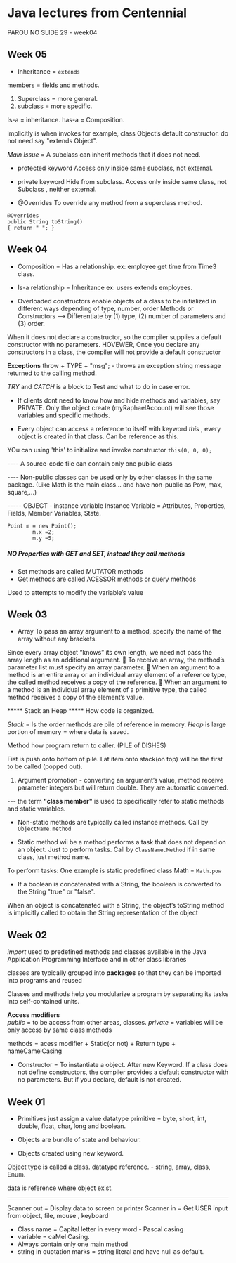 # Java lectures from Centennial 

PAROU NO SLIDE 29 - week04


## Week 05

* Inheritance = 
``` extends ```

members = fields and methods.

1) Superclass = more general.
2) subclass = more specific.

Is-a = inheritance.
has-a = Composition.

implicitly is when invokes for example, class Object’s default constructor.
do not need say "extends Object". 

_Main Issue_ = A subclass can inherit methods that it does not need.


* protected keyword
Access only inside same subclass, not external.


* private keyword
Hide from subclass.
Access only inside same class, not Subclass , neither external.


* @Overrides 
To override any method from a superclass method. 

```
@Overrides
public String toString() 
{ return " "; }
```








## Week 04





- Composition = Has a relationship. 
ex: employee get time from Time3 class.

- Is-a relationship = Inheritance
ex: users extends employees.


* Overloaded constructors enable objects of a class to be initialized in different ways depending of type, number, order
Methods or Constructors --> Differentiate by (1) type, (2) number of parameters and (3) order.


When it does not declare a constructor, so the compiler supplies a default constructor with no parameters. HOVEWER, Once you declare any constructors in a class, the compiler will not provide a default constructor



__Exceptions__
throw + TYPE + "msg"; - throws an exception string message returned to the calling method.

_TRY_ and _CATCH_ is a block to Test and what to do in case error.



* If clients dont need to know how and hide methods and variables, say PRIVATE. Only the object create (myRaphaelAccount) will see those variables and specific methods. 


* Every object can access a reference to itself with keyword
_this_ , every object is created in that class. Can be reference as this.

YOu can using 'this' to initialize and invoke constructor
``` this(0, 0, 0); ``` 



---- A source-code file can contain only one public class 

---- Non-public classes can be used only by other classes in
the same package. (Like Math is the main class... and have non-public as Pow, max, square,...)


----- OBJECT - instance variable 
Instance Variable = Attributes, Properties, Fields, Member Variables, State.

````
Point m = new Point();
        m.x =2;
        m.y =5;
````

##### NO Properties with GET and SET, instead they call methods

* Set methods are called MUTATOR methods
* Get methods are called ACESSOR methods or query methods

Used to attempts to modify the variable’s value 








## Week 03

- Array
To pass an array argument to a method, specify the name of the
array without any brackets.

Since every array object “knows” its own length, we need not
pass the array length as an additional argument.

To receive an array, the method’s parameter list must specify an array parameter.

When an argument to a method is an entire array or an individual array element of a reference type, the called method receives a copy of the reference.

When an argument to a method is an individual array element of a primitive type, the called method receives a copy of the
element’s value.



***** Stack an Heap *****
How code is organized.

_Stack_ = Is the order methods are pile of reference in memory.
_Heap_ is large portion of memory = where data is saved.


Method how program return to caller. (PILE of DISHES)

Fist is push onto bottom of pile. Lat item onto stack(on top) will be the first to be called (popped out). 

1) Argument promotion - converting an argument’s value, method receive parameter integers but will return double. They are automatic converted.

--- the term __"class member"__ is used to specifically refer to static methods and static variables.

* Non-static methods are typically called instance methods.
Call by `ObjectName.method` 

* Static method wii be a method performs a task that does not depend on an object. Just to perform tasks.
Call by `ClassName.Method`
if in same class, just method name.

To perform tasks:
One example is static predefined class Math = `Math.pow`

- If a boolean is concatenated with a String, the boolean is converted to the String "true" or "false".

When an object is concatenated with a String, the object’s toString method is implicitly called to obtain the String representation of the object






## Week 02
_import_ used to predefined methods and classes available in the Java Application Programming Interface and in other class libraries

classes are typically grouped into __packages__ so that they can be imported into programs and reused

Classes and methods help you modularize a program by separating its tasks into self-contained units.

__Access modifiers__   
_public_ = to be access from other areas, classes.
_private_ = variables will be only access by same class methods


methods = acess modifier + Static(or not) + Return type + nameCamelCasing

* Constructor = To instantiate a object. After new Keyword.
If a class does not define constructors, the compiler provides a default constructor with no parameters. But if you declare, default is not created.






## Week 01

* Primitives just assign a value
datatype primitive = byte, short, int, double, float, char, long and boolean.


* Objects are bundle of state and behaviour.
* Objects created using new keyword.

Object type is called a class.
datatype reference. - string, array, class, Enum.

data is reference where object exist.



-----------
Scanner out = Display data to screen or printer
Scanner in = Get USER input from object, file, mouse , keyboard


* Class name = Capital letter in every word - Pascal casing
* variable = caMel Casing.
* Always contain only one main method       
* string in quotation marks = string literal and have null as default.

        
